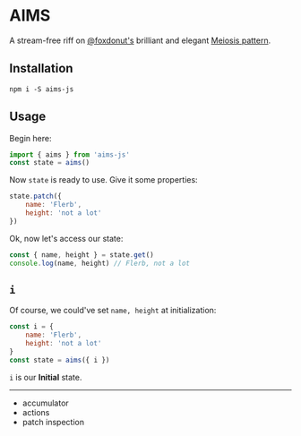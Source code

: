 # AIMS
A stream-free riff on [@foxdonut's](https://github.com/foxdonut) 
brilliant and elegant [Meiosis pattern](https://meiosis.js.org). 

## Installation
`npm i -S aims-js`

## Usage

Begin here:

```js
import { aims } from 'aims-js'
const state = aims()
```

Now `state` is ready to use. Give it some properties:

```js
state.patch({ 
    name: 'Flerb', 
    height: 'not a lot' 
})
```

Ok, now let's access our state:

```js
const { name, height } = state.get()
console.log(name, height) // Flerb, not a lot
```

## `i`

Of course, we could've set `name, height` at initialization:

```js
const i = {
    name: 'Flerb',
    height: 'not a lot'
}
const state = aims({ i })
```

`i` is our **Initial** state.

<hr>  

- accumulator
- actions
- patch inspection
